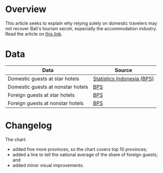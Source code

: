 # Overview

This article seeks to explain why relying solely on domestic travelers may not recover Bali's tourism secotr, especially the accommodation industry. Read the article on [this link](https://www.thejakartapost.com/business/2022/01/18/domestic-travelers-not-enough-to-revive-bali-tourism.html).


# Data

Data | Source |  
---- | ------ |  
Domestic guests at star hotels | [Statistics Indonesia (BPS)](https://bps.go.id/indicator/16/328/1/jumlah-tamu-indonesia-pada-hotel-bintang.html) |  
Domestic guests at nonstar hotels | [BPS](https://bps.go.id/indicator/16/329/1/jumlah-tamu-indonesia-pada-hotel-non-bintang.html) |  
Foreign guests at star hotels | [BPS](https://bps.go.id/indicator/16/310/1/jumlah-tamu-asing-pada-hotel-bintang.html) |  
Foreign guests at nonstar hotels | [BPS](https://bps.go.id/indicator/16/326/1/jumlah-tamu-asing-pada-hotel-non-bintang-.html) |  


# Changelog

The chart:
- added five more provinces, so the chart covers top 10 provinces;  
- added a line to tell the national average of the share of foreign guests; and  
- added minor visual improvements.
